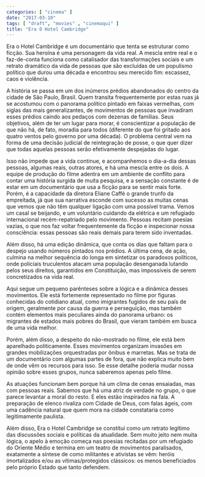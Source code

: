 ```yaml
---
categories: [ "cinema" ]
date: "2017-03-10"
tags: [ "draft", "movies" , "cinemaqui" ]
title: "Era O Hotel Cambridge"
---
```

Era o Hotel Cambridge é um documentário que tenta se estruturar como ficção. Sua heroína é uma personagem da vida real. A mescla entre real e o faz-de-conta funciona como catalisador das transformações sociais e um retrato dramático da vida de pessoas que são excluídas de um populismo político que durou uma década e encontrou seu merecido fim: escassez, caos e violência.

A história se passa em um dos inúmeros prédios abandonados do centro da cidade de São Paulo, Brasil. Quem transita frequentemente por estas ruas já se acostumou com o panorama político pintado em faixas vermelhas, com siglas das mais generalizantes, de movimentos de pessoas que invadiram esses prédios caindo aos pedaços com dezenas de famílias. Seus objetivos, além de ter um lugar para morar, é conscientizar a população de que não há, de fato, moradia para todos (diferente do que foi gritado aos quatro ventos pelo governo por uma década). O problema central vem na forma de uma decisão judicial de reintegração de posse, o que quer dizer que todas aquelas pessoas serão efetivamente despejadas do lugar.

Isso não impede que a vida continue, e acompanhemos o dia-a-dia dessas pessoas, algumas reais, outras atores, e há uma mescla entre os dois. A equipe de produção do filme adentra em um ambiente de conflito para contar uma história surgida de muita pesquisa, e a sensação constante é de estar em um documentário que usa a ficção para se sentir mais forte. Porém, é a capacidade da diretora Eliane Caffé o grande trunfo da empreitada, já que sua narrativa esconde com sucesso as muitas cenas que vemos que não têm qualquer ligação com uma possível trama. Vemos um casal se beijando, e um voluntário cuidando da elétrica e um refugiado internacional recém-repatriado pelo movimento. Pessoas recitam poesias vazias, o que nos faz voltar frequentemente da ficção e inspecionar nossa consciência: essas pessoas são reais demais para terem sido inventadas.

Além disso, há uma edição dinâmica, que conta os dias que faltam para o despejo usando números pintados nos prédios. A última cena, de ação, culmina na melhor sequência do longa em sintetizar os paradoxos políticos, onde policiais truculentos atacam uma população desenganada lutando pelos seus direitos, garantidos em Constituição, mas impossíveis de serem concretizados na vida real.

Aqui segue um pequeno parênteses sobre a lógica e a dinâmica desses movimentos. Ele está fortemente representado no filme por figuras conhecidas do cotidiano atual, como imigrantes fugidos de seu país de origem, geralmente por causa da guerra e perseguição, mas também contém elementos mais peculiares ainda do panorama urbano: os migrantes de estados mais pobres do Brasil, que vieram também em busca de uma vida melhor.

Porém, além disso, a despeito do não-mostrado no filme, ele está bem aparelhado politicamente. Esses movimentos organizam invasões em grandes mobilizações orquestradas por ônibus e marretas. Mas se trata de um documentário com algumas partes de fora, que não explica muito bem de onde vêm os recursos para isso. Se esse detalhe poderia mudar nossa opinião sobre esses grupos, nunca saberemos apenas pelo filme.

As atuações funcionam bem porque há um clima de cenas ensaiadas, mas com pessoas reais. Sabemos que há uma atriz de verdade no grupo, o que parece levantar a moral do resto. E eles estão inspirados na fala. A preparação de elenco rivaliza com Cidade de Deus, com falas ágeis, com uma cadência natural que quem mora na cidade constataria como legitimamente paulista.

Além disso, Era o Hotel Cambridge se constitui como um retrato legítimo das discussões sociais e políticas da atualidade. Sem muito jeito nem muita lógica, o apelo à emoção começa nas poesias recitadas por um refugiado do Oriente Médio e termina em um teatro de movimentos paralisados, exatamente a síntese de como militantes e ativistas se vêm: heróis imortalizados e/ou as vítimas/protegidos clássicos: os menos beneficiados pelo próprio Estado que tanto defendem.
